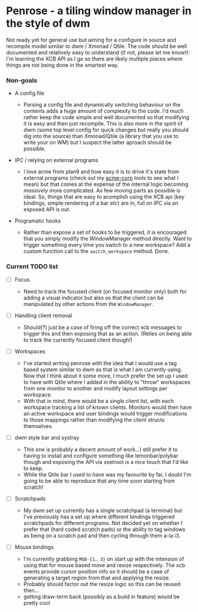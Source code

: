 Penrose - a tiling window manager in the style of dwm
=====================================================

Not ready yet for general use but aiming for a configure in source and recompile
model similar to dwm / Xmonad / Qtile. The code should be well documented and
relatively easy to understand (if not, please let me know!): I'm learning the
XCB API as I go so there are likely multiple places where things are not being
done in the smartest way.

### Non-goals
- A config file
  - Parsing a config file and dynamically switching behaviour on the contents
  adds a huge amount of complexity to the code. I'd much rather keep the code
  simple and well documented so that modifying it is easy and then just
  recompile. This is also more in the spirit of dwm (some top level config for
  quick changes but really you should dig into the source) than Xmonad/Qtile (a
  library that you use to write your on WM) but I suspect the latter aproach
  should be possible.

- IPC / relying on external programs
  - I love acme from plan9 and how easy it is to drive it's state from external
  programs (check out my [acme-corp](https://github.com/sminez/acme-corp) tools
  to see what I mean) but that comes at the expense of the internal logic
  becoming _massively_ more complicated. As few moving parts as possible is
  ideal. So, things that are easy to acomplish using the XCB api (key bindings,
  simple rendering of a bar etc) are in, full on IPC via an exposed API is out.

- Programatic hooks
  - Rather than expose a set of hooks to be triggered, it is encouraged that you
  simply modify the WindowManager method directly. Want to trigger something
  every time you switch to a new workspace? Add a custom function call to the
  `switch_workspace` method. Done.


### Current TODO list
- [ ] Focus
  - Need to track the focused client (on focused monitor only) both for adding a
  visual indicator but also so that the client can be manipulated by other
  actions from the `WindowManager`.

- [ ] Handling client removal
  - Should(?) just be a case of firing off the correct xcb messages to trigger
  this and then exposing that as an action. (Relies on being able to track the
  currently focused client though!)

- [ ] Workspaces
  - I've started writing penrose with the idea that I would use a tag based
  system similar to dwm as that is what I am currently using. Now that I think
  about it some more, I much prefer the set up I used to have with Qtile where I
  added in the ability to "throw" workspaces from one monitor to another and
  modify layout settings per workspace.
  - With that in mind, there would be a single client list, with each workspace
  tracking a list of known clients. Monitors would then have an active workspace
  and user bindings would trigger modifications to those mappings rather than
  modifying the client structs themselves.

- [ ] dwm style bar and systray
  - This one is probably a decent amount of work...I still prefer it to having
  to install and configure something like lemonbar/polybar though and exposing
  the API via xsetroot is a nice touch that I'd like to keep.
  - While the Qtile bar I used to have was my favourite by far, I doubt I'm
  going to be able to reproduce that any time soon starting from scratch!

- [ ] Scratchpads
  - My dwm set up currently has a single scratchpad (a terminal) but I've
  previously has a set up where different bindings triggered scratchpads for
  different programs. Not decided yet on whether I prefer that (hard coded
  scratch pads) or the ability to tag windows as being on a scratch pad and then
  cycling through them a-la i3.

- [ ] Mouse bindings
  - I'm currently grabbing `MOD-{1, 3}` on start up with the intension of using
  that for mouse based move and resize respectively. The xcb events provide
  cursor position info so it should be a case of generating a target region from
  that and applying the resize.
  - Probably should factor out the resize logic so this can be reused then...
  - getting draw-term back (possibly as a build in feature) would be pretty cool
